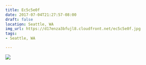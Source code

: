 ```yaml
---
title: Ec5c5e0f
date: 2017-07-04T21:27:57-08:00
draft: false
location: Seattle, WA
img_url: https://d17enza3bfujl8.cloudfront.net/ec5c5e0f.jpg
tags:
- Seattle, WA

---
```


![](https://d17enza3bfujl8.cloudfront.net/ec5c5e0f.jpg)
